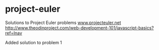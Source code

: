 # project-euler
Solutions to Project Euler problems
www.projecteuler.net
http://www.theodinproject.com/web-development-101/javascript-basics?ref=lnav

Added solution to problem 1